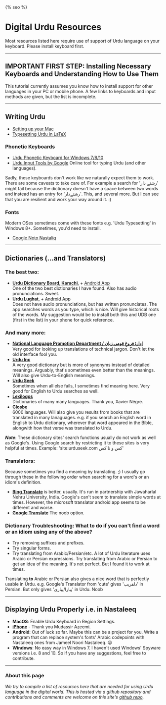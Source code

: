 {% seo %}
# Digital Urdu Resources

Most resources listed here require use of support of Urdu language on your keyboard. Please install keyboard first.

----

## IMPORTANT FIRST STEP: Installing Necessary Keyboards and Understanding How to Use Them

This tutorial currently assumes you know how to install support for other languages in your PC or mobile phone. A few links to keyboards and input methods are given, but the list is incomplete.

----
## Writing Urdu
- [Setting up your Mac](keyboard_mac.md)
- [Typesetting Urdu in LaTeX](urdu_latex.md)

### Phonetic Keyboards
- [Urdu Phonetic Keyboard for Windows 7/8/10](https://urdu.ca/2)
- [Urdu Input Tools by Google](https://www.google.com/inputtools/try/) Online tool for typing Urdu (and other languages).

Sadly, these keyboards don't work like we naturally expect them to work. There are some caveats to take care of. For example a search for 'رشتے دار' might fail because the dictionary doesn't have a space between two words and instead has an entry for 'رشتےدار'. This, and several more. But I can see that you are resilient and work your way around it. :)

### Fonts

Modern OSes sometimes come with these fonts e.g. 'Urdu Typesetting' in Windows 8+. Sometimes, you'd need to install.
- [Google Noto Nastaliq](https://www.google.com/get/noto/#nastaliq-aran)

----
## Dictionaries (...and Translators)

### The best two:
- [**Urdu Dictionary Board, Karachi**](http://udb.gov.pk/), + [Android App](https://play.google.com/store/apps/details?id=com.udb.urdulughat) <br>
  One of the two best dictionaries I have found. Also has audio pronunciations. Sweet.
- [**Urdu Lughat**](http://urdulughat.info/), + [Android App](https://play.google.com/store/apps/details?id=info.urdulughat) <br>
  Does not have audio pronunciations, but has written pronunciates. The app searches words as you type, which is nice. Will give historical roots of the words. My suggestion would be to install both this and UDB one (first in the list) in your phone for quick reference.
  
### And many more:
- [**National Language Promotion Department / اِدارۂ فروغِ قومی زبان**](http://nlpd.gov.pk/lughat/index.php) <br>
  Very good for looking up translations of technical jargon. Don't let the old interface fool you.
- [**Urdu Inc**](https://www.urduinc.com/) <br>
  A very good dictionary but is more of synonyms instead of detailed meanings. Arguably, that's sometimes even better than the meanings. Will also give Urdu-to-English meanings.
- [**Urdu Seek**](https://urduseek.com/) <br>
  Sometimes when all else fails, I sometimes find meaning here. Very good for English to Urdu searches as well.
- [**Lexilogos**](https://www.lexilogos.com/english/urdu_dictionary.htm) <br> 
  Dictionaries of many many languages. Thank you, Xavier Négre.
- [**Glosbe**](https://en.glosbe.com/) <br>
  6000 languages. Will also give you results from books that are translated in many lanaguages. e.g. if you search an English word in English to Urdu dictionary, wherever that word appeared in the Bible, alongwith how that verse was translated to Urdu.

***Note***: These dictionary sites' search functions usually do not work as well as Google's. Using Google search by restricting it to these sites is very helpful at times. Example: 'site:urduseek.com کس و نا کس'

### Translators:
Because sometimes you find a meaning by translating. ;) I usually go through these in the following order when searching for a word's or an idiom's definition.
- [**Bing Translate**](https://translate.bing.com) is better, usually. It's run in partnership with Jawaharlal Nehru University, India. Google's can't seem to translate simple words at times. However, the microsoft translator android app seems to be different and worse.
- [**Google Translate**](https://translate.google.com) The noob option.


### Dictionary Troubleshooting: What to do if you can't find a word or an idiom using any of the above?
- Try removing suffixes and prefixes.
- Try singular forms.
- Try translating from Arabic/Persian/etc. A lot of Urdu literature uses Arabic or Persian expressions. Try translating from Arabic or Persian to get an idea of the meaning. It's not perfect. But I found it to work at times. 

Translating **to** Arabic or Persian also gives a nice word that is perfectly usable in Urdu. e.g. Google's Translator from 'cute' gives 'دلفریب' in Persian. But only gives 'پیارا/پیاری' in Urdu. Noob

-------------
## Displaying Urdu Properly i.e. in Nastaleeq

- **MacOS**: Enable Urdu Keyboard in Region Settings. 
- [**iPhone**](https://medium.com/@mazeemi/how-to-enable-nastaleeq-typeface-on-ios-11-946577c7429a) - Thank you Mudassir Azeemi.
- **Android**: Out of luck so far. Maybe this can be a project for you. Write a program that can replace system's fonts' Arabic codepoints with Nastaleeq ones from Jameel Noori Nastaleeq. 😛 
- **Windows**: No easy way in Windows 7. I haven't used Windows' Spyware versions i.e. 8 and 10. So if you have any suggestions, feel free to contribute.

------------------------------
### About this page
*We try to compile a list of resources here that are needed for using Urdu language in the digital world. This is hosted via a github repository and contributions and comments are welcome on this site's [github repo](https://github.com/Delta-Sigma/urdu).*
